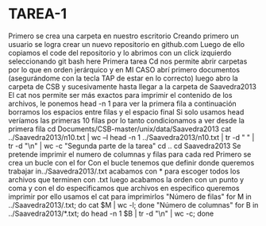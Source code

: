 # TAREA-1
Primero se crea una carpeta en nuestro escritorio
Creando primero un usuario se logra crear un nuevo repositorio en github.com
Luego de ello copiamos el code del repositorio y lo abrimos con un click izquierdo seleccionando git bash here
Primera tarea
Cd nos permite abrir carpetas por lo que en orden jerárquico y en MI CASO abrí primero documentos (asegurándome con la tecla TAP de estar en lo correcto) luego abro la carpeta de CSB y sucesivamente hasta llegar a la carpeta de Saavedra2013
El cat nos permite ser más exactos para imprimir el contenido de los archivos, le ponemos head -n 1 para ver la primera fila a continuación borramos los espacios entre filas y el espacio final
Si solo usamos head veríamos las primeras 10 filas por lo tanto condicionamos a ver desde la primera fila
cd Documents/CSB-master/unix/data/Saavedra2013
cat ../Saavedra2013/n10.txt | wc –l
head -n 1 ../Saavedra2013/n10.txt | tr -d " " | tr -d "\n" | wc -c
"Segunda parte de la tarea"
cd ..
cd Saavedra2013
Se pretende imprimir el numero de columnas y filas para cada red
Primero se crea un bucle con el for
Con el bucle tenemos que definir donde queremos trabajar in../Saavedra2013/.txt acabamos con * para escoger todos los archivos que terminen con .txt luego acabamos la orden con un punto y coma y con el do especificamos que archivos en especifico queremos imprimir por ello usamos el cat para imprimirlos
"Número de filas"
for M in ../Saavedra2013/.txt; do cat $M | wc -l; done
"Número de columnas"
for B in ../Saavedra2013/*.txt; do head -n 1 $B | tr -d "\n" | wc -c; done

